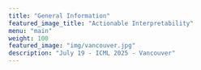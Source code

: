 ```yaml
---
title: "General Information"
featured_image_title: "Actionable Interpretability"
menu: "main"
weight: 100
featured_image: "img/vancouver.jpg"
description: "July 19 - ICML 2025 - Vancouver"
---
```


